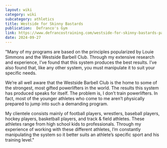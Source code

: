 ```yaml
---
layout: wiki
category: wiki
subcategory: athletics
title: Westside for Skinny Bastards
publication:  Defranco's Gym
link: https://www.defrancostraining.com/westside-for-skinny-bastards-part1/
date: 2024-09-27
---
```


"Many of my programs are based on the principles popularized by Louie Simmons and the Westside Barbell Club. Through my extensive research and experience, I’ve found that this system produces the best results. I’ve also found that, like any other system, you must manipulate it to suit your specific needs.

We’re all well aware that the Westside Barbell Club is the home to some of the strongest, most gifted powerlifters in the world. The results this system has produced speaks for itself. The problem is, I don’t train powerlifters. In fact, most of the younger athletes who come to me aren’t physically prepared to jump into such a demanding program.

My clientele consists mainly of football players, wrestlers, baseball players, hockey players, basketball players, and track & field athletes. These athletes range from high school kids to professionals. Through my experience of working with these different athletes, I’m constantly manipulating the system so it better suits an athlete’s specific sport and his training level."
